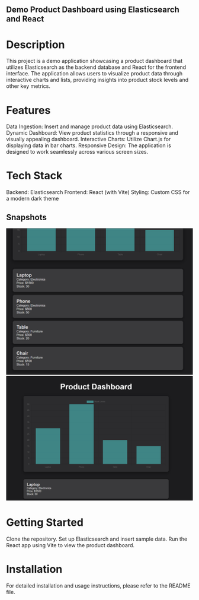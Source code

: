 ## Demo Product Dashboard using Elasticsearch and React
# Description
This project is a demo application showcasing a product dashboard that utilizes Elasticsearch as the backend database and React for the frontend interface. The application allows users to visualize product data through interactive charts and lists, providing insights into product stock levels and other key metrics.

# Features
Data Ingestion: Insert and manage product data using Elasticsearch.
Dynamic Dashboard: View product statistics through a responsive and visually appealing dashboard.
Interactive Charts: Utilize Chart.js for displaying data in bar charts.
Responsive Design: The application is designed to work seamlessly across various screen sizes.
# Tech Stack
Backend: Elasticsearch
Frontend: React (with Vite)
Styling: Custom CSS for a modern dark theme

## Snapshots

![alt text](photos/data.png)
![alt text](photos/Dashboard.png)

# Getting Started
Clone the repository.
Set up Elasticsearch and insert sample data.
Run the React app using Vite to view the product dashboard.
# Installation
For detailed installation and usage instructions, please refer to the README file.